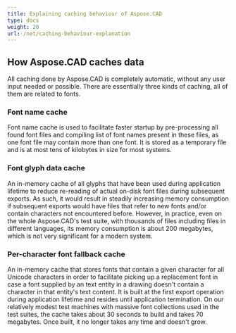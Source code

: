 ```yaml
---
title: Explaining caching behaviour of Aspose.CAD
type: docs
weight: 20
url: /net/caching-behaviour-explanation
---
```



## **How Aspose.CAD caches data**

All caching done by Aspose.CAD is completely automatic, without any user input needed or possible. There are essentially three kinds of caching, all of them are related to fonts.

### **Font name cache**

Font name cache is used to facilitate faster startup by pre-processing all found font files and compiling list of font names present in these files, as one font file may contain more than one font. It is stored as a temporary file and is at most tens of kilobytes in size for most systems.

### **Font glyph data cache**

An in-memory cache of all glyphs that have been used during application lifetime to reduce re-reading of actual on-disk font files during subsequent exports. As such, it would result in steadily increasing memory consumption if subsequent exports would have files that refer to new fonts and/or contain characters not encountered before. However, in practice, even on the whole 
Aspose.CAD's test suite, with thousands of files including files in different languages, its memory consumption is about 200 megabytes, which is not very significant for a modern system.

### **Per-character font fallback cache**

An in-memory cache that stores fonts that contain a given character for all Unicode characters in order to facilitate picking up a replacement font in case a font supplied by an text entity in a drawing doesn't contain a character in that entity's text content. It is built at the first export operation during application lifetime and resides until application termination. On our relatively modest test machines with massive font collections used in the test suites, the cache takes about 30 seconds to build and takes 70 megabytes. Once built, it no longer takes any time and doesn't grow. 


